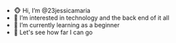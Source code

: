 - 🐵 Hi, I’m @23jessicamaria
- 🙊 I’m interested in technology and the back end of it all
- 🙉 I’m currently learning as a beginner 
- 🙈 Let's see how far I can go

<!---
23jessicamaria/23jessicamaria is a ✨ special ✨ repository because its `README.md` (this file) appears on your GitHub profile.
You can click the Preview link to take a look at your changes.
--->
